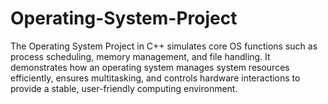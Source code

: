 # Operating-System-Project
The Operating System Project in C++ simulates core OS functions such as process scheduling, memory management, and file handling. It demonstrates how an operating system manages system resources efficiently, ensures multitasking, and controls hardware interactions to provide a stable, user-friendly computing environment.
